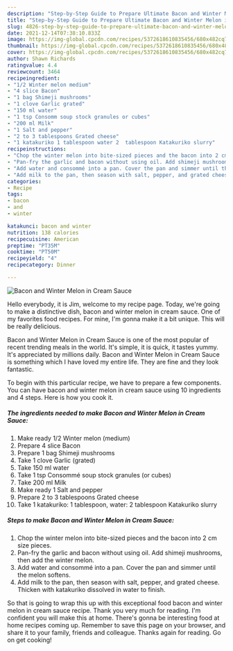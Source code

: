```yaml
---
description: "Step-by-Step Guide to Prepare Ultimate Bacon and Winter Melon in Cream Sauce"
title: "Step-by-Step Guide to Prepare Ultimate Bacon and Winter Melon in Cream Sauce"
slug: 4826-step-by-step-guide-to-prepare-ultimate-bacon-and-winter-melon-in-cream-sauce
date: 2021-12-14T07:38:10.833Z
image: https://img-global.cpcdn.com/recipes/5372618610835456/680x482cq70/bacon-and-winter-melon-in-cream-sauce-recipe-main-photo.jpg
thumbnail: https://img-global.cpcdn.com/recipes/5372618610835456/680x482cq70/bacon-and-winter-melon-in-cream-sauce-recipe-main-photo.jpg
cover: https://img-global.cpcdn.com/recipes/5372618610835456/680x482cq70/bacon-and-winter-melon-in-cream-sauce-recipe-main-photo.jpg
author: Shawn Richards
ratingvalue: 4.4
reviewcount: 3464
recipeingredient:
- "1/2 Winter melon medium"
- "4 slice Bacon"
- "1 bag Shimeji mushrooms"
- "1 clove Garlic grated"
- "150 ml water"
- "1 tsp Consomm soup stock granules or cubes"
- "200 ml Milk"
- "1 Salt and pepper"
- "2 to 3 tablespoons Grated cheese"
- "1 katakuriko 1 tablespoon water 2  tablespoon Katakuriko slurry"
recipeinstructions:
- "Chop the winter melon into bite-sized pieces and the bacon into 2 cm size pieces."
- "Pan-fry the garlic and bacon without using oil. Add shimeji mushrooms, then add the winter melon."
- "Add water and consommé into a pan. Cover the pan and simmer until the melon softens."
- "Add milk to the pan, then season with salt, pepper, and grated cheese. Thicken with katakuriko dissolved in water to finish."
categories:
- Recipe
tags:
- bacon
- and
- winter

katakunci: bacon and winter 
nutrition: 138 calories
recipecuisine: American
preptime: "PT35M"
cooktime: "PT50M"
recipeyield: "4"
recipecategory: Dinner

---
```



![Bacon and Winter Melon in Cream Sauce](https://img-global.cpcdn.com/recipes/5372618610835456/680x482cq70/bacon-and-winter-melon-in-cream-sauce-recipe-main-photo.jpg)

Hello everybody, it is Jim, welcome to my recipe page. Today, we're going to make a distinctive dish, bacon and winter melon in cream sauce. One of my favorites food recipes. For mine, I'm gonna make it a bit unique. This will be really delicious.



Bacon and Winter Melon in Cream Sauce is one of the most popular of recent trending meals in the world. It's simple, it is quick, it tastes yummy. It's appreciated by millions daily. Bacon and Winter Melon in Cream Sauce is something which I have loved my entire life. They are fine and they look fantastic.


To begin with this particular recipe, we have to prepare a few components. You can have bacon and winter melon in cream sauce using 10 ingredients and 4 steps. Here is how you cook it.

<!--inarticleads1-->

##### The ingredients needed to make Bacon and Winter Melon in Cream Sauce:

1. Make ready 1/2 Winter melon (medium)
1. Prepare 4 slice Bacon
1. Prepare 1 bag Shimeji mushrooms
1. Take 1 clove Garlic (grated)
1. Take 150 ml water
1. Take 1 tsp Consommé soup stock granules (or cubes)
1. Take 200 ml Milk
1. Make ready 1 Salt and pepper
1. Prepare 2 to 3 tablespoons Grated cheese
1. Take 1 katakuriko: 1 tablespoon, water: 2  tablespoon Katakuriko slurry




<!--inarticleads2-->

##### Steps to make Bacon and Winter Melon in Cream Sauce:

1. Chop the winter melon into bite-sized pieces and the bacon into 2 cm size pieces.
1. Pan-fry the garlic and bacon without using oil. Add shimeji mushrooms, then add the winter melon.
1. Add water and consommé into a pan. Cover the pan and simmer until the melon softens.
1. Add milk to the pan, then season with salt, pepper, and grated cheese. Thicken with katakuriko dissolved in water to finish.




So that is going to wrap this up with this exceptional food bacon and winter melon in cream sauce recipe. Thank you very much for reading. I'm confident you will make this at home. There's gonna be interesting food at home recipes coming up. Remember to save this page on your browser, and share it to your family, friends and colleague. Thanks again for reading. Go on get cooking!
